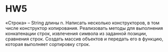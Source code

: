 # HW5
«Строка» – String длины n. Написать несколько конструкторов, в том числе конструктор копирования. Реализовать методы для выполнения конкатенации строк, извлечения символа из заданной позиции, сравнения строк. Создать массив объектов и передать его в функцию, которая выполняет сортировку строк.
